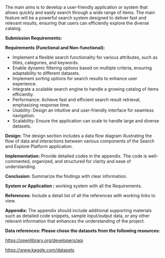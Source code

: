 The main aims is to develop a user-friendly application or system that allows quickly and easily search through a wide range of items. The main feature will be a powerful search system designed to deliver fast and relevant results, ensuring that users can efficiently explore the diverse catalog.

**Submission Requirements:**

**Requirements (Functional and Non-functional):**

- Implement a flexible search functionality for various attributes, such as titles, categories, and keywords.
- Enable dynamic filtering options based on multiple criteria, ensuring adaptability to different datasets.
- Implement sorting options for search results to enhance user experience.
- Integrate a scalable search engine to handle a growing catalog of items efficiently.
- Performance: Achieve fast and efficient search result retrieval, emphasizing response time.
- Usability: Design an intuitive and user-friendly interface for seamless navigation.
- Scalability: Ensure the application can scale to handle large and diverse datasets.

**Design:** The design section includes a data flow diagram illustrating the flow of data and interactions between various components of the Search and Explore Platform application.

**Implementation:** Provide detailed codes in the appendix. The code is well-commented, organized, and structured for clarity and ease of understanding.

**Conclusion:** Summarize the findings with clear information.

**System or Application :** working system with all the Requirements.

**References:** Include a detail list of all the references with working links to view.

**Appendix:** The appendix should include additional supporting materials such as detailed code snippets, sample input/output data, or any other relevant information that enhances the understanding of the project.

**Data references: Please chose the datasets from the following resources:**

https://openlibrary.org/developers/api

https://www.kaggle.com/datasets
